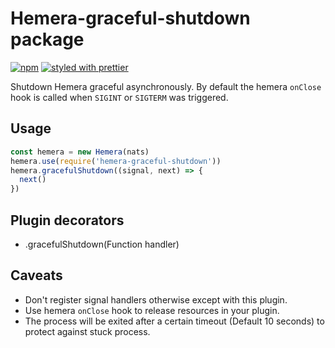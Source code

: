 # Hemera-graceful-shutdown package

[![npm](https://img.shields.io/npm/v/hemera-graceful-shutdown.svg?maxAge=3600)](https://www.npmjs.com/package/hemera-graceful-shutdown)
[![styled with prettier](https://img.shields.io/badge/styled_with-prettier-ff69b4.svg)](#badge)

Shutdown Hemera graceful asynchronously. By default the hemera `onClose` hook is called when `SIGINT` or `SIGTERM` was triggered.

## Usage

```js
const hemera = new Hemera(nats)
hemera.use(require('hemera-graceful-shutdown'))
hemera.gracefulShutdown((signal, next) => {
  next()
})
```

## Plugin decorators

* .gracefulShutdown(Function handler)

## Caveats

* Don't register signal handlers otherwise except with this plugin.
* Use hemera `onClose` hook to release resources in your plugin.
* The process will be exited after a certain timeout (Default 10 seconds) to protect against stuck process.
